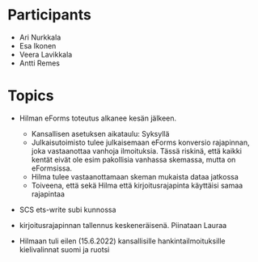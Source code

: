 # Participants

* Ari Nurkkala
* Esa Ikonen
* Veera Lavikkala
* Antti Remes


# Topics

* Hilman eForms toteutus alkanee kesän jälkeen.
	- Kansallisen asetuksen aikataulu: Syksyllä
	- Julkaisutoimisto tulee julkaisemaan eForms konversio rajapinnan, joka vastaanottaa vanhoja ilmoituksia. Tässä riskinä, että kaikki kentät eivät ole esim pakollisia vanhassa skemassa, mutta on eFormsissa.
	- Hilma tulee vastaanottamaan skeman mukaista dataa jatkossa
	- Toiveena, että sekä Hilma että kirjoitusrajapinta käyttäisi samaa rajapintaa

* SCS ets-write subi kunnossa
 - kirjoitusrajapinnan tallennus keskeneräisenä. Piinataan Lauraa
 
* Hilmaan tuli eilen (15.6.2022) kansallisille hankintailmoituksille kielivalinnat suomi ja ruotsi


